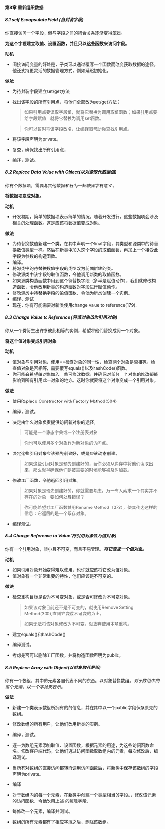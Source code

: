 #### 第8章 重新组织数据

##### 8.1 self Encapsulate Field (自封装字段)

你直接访问一个字段，但与字段之间的耦合关系逐渐变得笨拙。

**为这个字段建立取值、设置函数，并且只以这些函数来访问字段。**

**动机**

- 间接访问变量的好处是，子类可以通过覆写一个函数而改变获取数据的途径，他还支持更灵活的数据管理方式，例如延迟初始化。

**做法**

- 为待封装字段建立set/get方法

- 找出该字段的所有引用点，将他们全部改为set/get方法；

  > 如果引用点要读取字段值，就将它替换为调用取值函数；如果引用点要给字段赋值，就将它替换为调用set函数。

  > 你可以暂时将该字段改名，让编译器帮助你查找引用点。

- 将该字段声明为private。

- 复查，确保找出所有引用点，

- 编译，测试。

##### 8.2 Replace Data Value with Object(以对象取代数据值)

你有个数据项，需要与其他数据和行为一起使用才有意义。

**将数据项变成对象。**

**动机**

- 开发初期，简单的数据项表示简单的情况，随着开发进行，这些数据项会涉及相关的处理函数。这是应该将数据值变成对象。

**做法**

- 为待替换数值新建一个类，在其中声明一个final字段，其类型和源类中的待替换数值类型一样。然后在新类中加入这个字段的取值函数，再加上一个接受此字段为参数的构造函数。
- 编译。
- 将源类中的待替换数值字段的类型改为前面新建的类。
- 修改源类中该字段的取值函数，令他调用新类的取值函数。
- 如果源类构造函数中用到这个待替换字段（多半是赋值动作），我们就修改构造函数，令他改用新类的构造函数对字段进行赋值动作。
- 修改源类中待替换字段的设值函数，令他为新类创建一个实例。
- 编译、测试
- 现在，你有可能需要对新类使用change value to reference(179).



##### 8.3 Change Value to Reference (将值对象改为引用对象)

你从一个类衍生出许多彼此相等的实例，希望将他们替换成同一个对象。

**将这个值对象变成引用对象**

**动机**

- 值对象与引用对象，使用==检查对象的同一性，检查两个对象是否相等。检查值对象是否相等，需要覆写equals()以及hashCode()函数。
- 你可能会希望给对象加入一些可修改数据，并确保对任何一个对象的修改都能影响到所有引用此一对象的地方。这时你就要将这个对象变成一个引用对象。

**做法**

- 使用Replace Constructor with Factory Method(304)

- 编译，测试。

- 决定由什么对象负责提供访问新对象的途径。

  > 可能是一个静态字典或一个注册表对象

  > 你也可以使用多个对象作为新对象的访问点。

- 决定这些引用对象应该预先创建好，或是应该动态创建。

  > 如果这些引用对象是预先创建好的，而你必须从内存中将他们读取出来，那么就得确保他们是被需要的时候能够被及时加载。

- 修改工厂函数，令他返回引用对象。

  > 如果对象是预先创建好的，你就需要考虑，万一有人索求一个其实并不存在的对象，要如何处理错误？

  > 你可能希望对工厂函数使用Rename Method（273），使其传达这样的信息：它返回的是一个既存对象。

- 编译测试。

##### 8.4 Change Reference to Value(将引用对象改为值对象)

你有一个引用对象，很小且不可变，而且不易管理。***将它变成一个值对象。***

**动机**

- 如果引用对象开始变得难以使用，也许就应该将它改为值对象。
- 值对象有一个非常重要的特性，他们应该是不可变的。

**做法**

- 检查重构目标是否为不可变对象，或是否可修改为不可变对象。

  > 如果该对象目前还不是不可变的，就使用Remove Setting Method(300),直到它变成不可变的为止。

  > 如果无法将该对象修改为不可变，就放弃使用本项重构。

- 建立equals()和hashCode()

- 编译测试。

- 考虑是否可以删除工厂函数，并将构造函数声明为public。

##### 8.5 Replace Array with Object(以对象取代数组)

你有一个数组，其中的元素各自代表不同的东西。以对象替换数组。*对于数组中的每个元素，以一个字段来表示。*

**做法**

- 新建一个类表示数组所拥有的的信息，并在其中以一个public字段保存原先的数组。

- 修改数组的所有用户，让他们改用新类的实例。

- 编译，测试。

- 逐一为数组元素添加取值、设置函数，根据元素的用途，为这些访问函数命名。修改客户端代码，让他们通过访问函数取数组内的元素，每次修改后，编译测试。

- 当所有对数组的直接访问都转而调用访问函数后，将新类中保存该数组的字段声明为private。

- 编译

- 对于数组内的每一个元素，在新类中创建一个类型相当的字段。，修改该元素的访问函数，令他改用上述 的新建字段。

- 每修改一个元素，编译并测试。

- 数组的所有元素都有了相应字段之后，删除该数组。

  









